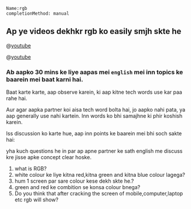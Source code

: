 
```ngMeta
Name:rgb
completionMethod: manual
```
## Ap ye videos dekhkr rgb ko easily smjh skte he

@[youtube](reGEoQDPfRNOk&featu=youtu.be)

@[youtube](K9DVg2OhXFQ&feature=youtu.be)

### Ab aapko 30 mins ke liye aapas mei `english` mei inn topics ke baarein mei baat karni hai.
Baat karte karte, aap observe karein, ki aap kitne tech words use kar paa rahe hai.

Aur agar aapka partner koi aisa tech word bolta hai, jo aapko nahi pata, ya aap generally use nahi kartein. Inn words ko bhi samajhne ki phir koshish karein.

Iss discussion ko karte hue, aap inn points ke baarein mei bhi soch sakte hai:

yha kuch questions he in par ap apne partner ke sath english me discuss kre jisse apke concept clear hoske.

1. what is RGB?
2. white colour ke liye kitna red,kitna green and kitna blue colour lagega?
3. hum 1 screen par sare colour kese dekh skte he.?
4. green and red ke combition se konsa colour bnega?
5. Do you think that after cracking the screen of mobile,computer,laptop etc rgb will show?
